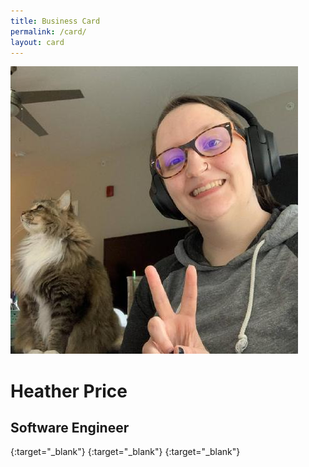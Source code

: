 ```yaml
---
title: Business Card
permalink: /card/
layout: card
---
```


![headshot](/assets/images/headshot.jpg)

# Heather Price

## Software Engineer

[<i class="fa-brands fa-linkedin-in"></i>](https://www.linkedin.com/in/{{site.linkedin_username}}){:target="\_blank"}
[<i class="fa-brands fa-github"></i>](https://github.com/{{site.github_username}}){:target="\_blank"}
[<i class="fa-brands fa-twitter"></i>](https://twitter.com/{{site.twitter_username}}){:target="\_blank"}
[<i class="fa-solid fa-envelope"></i>](mailto:{{site.email}})
[<i class="fas fa-globe"></i>]({{url}})
